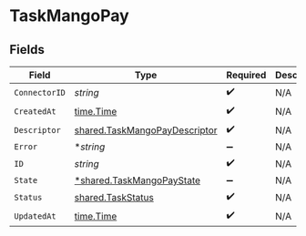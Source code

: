 # TaskMangoPay


## Fields

| Field                                                                                 | Type                                                                                  | Required                                                                              | Description                                                                           |
| ------------------------------------------------------------------------------------- | ------------------------------------------------------------------------------------- | ------------------------------------------------------------------------------------- | ------------------------------------------------------------------------------------- |
| `ConnectorID`                                                                         | *string*                                                                              | :heavy_check_mark:                                                                    | N/A                                                                                   |
| `CreatedAt`                                                                           | [time.Time](https://pkg.go.dev/time#Time)                                             | :heavy_check_mark:                                                                    | N/A                                                                                   |
| `Descriptor`                                                                          | [shared.TaskMangoPayDescriptor](../../../pkg/models/shared/taskmangopaydescriptor.md) | :heavy_check_mark:                                                                    | N/A                                                                                   |
| `Error`                                                                               | **string*                                                                             | :heavy_minus_sign:                                                                    | N/A                                                                                   |
| `ID`                                                                                  | *string*                                                                              | :heavy_check_mark:                                                                    | N/A                                                                                   |
| `State`                                                                               | [*shared.TaskMangoPayState](../../../pkg/models/shared/taskmangopaystate.md)          | :heavy_minus_sign:                                                                    | N/A                                                                                   |
| `Status`                                                                              | [shared.TaskStatus](../../../pkg/models/shared/taskstatus.md)                         | :heavy_check_mark:                                                                    | N/A                                                                                   |
| `UpdatedAt`                                                                           | [time.Time](https://pkg.go.dev/time#Time)                                             | :heavy_check_mark:                                                                    | N/A                                                                                   |